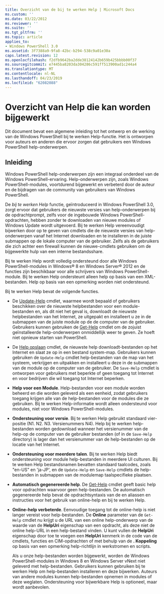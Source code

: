 ```yaml
---
title: Overzicht van de bij te werken Help | Microsoft Docs
ms.custom: ''
ms.date: 03/22/2012
ms.reviewer: ''
ms.suite: ''
ms.tgt_pltfrm: ''
ms.topic: article
applies_to:
- Windows PowerShell 3.0
ms.assetid: 3f7388a9-9fa8-42bc-b294-538c9a01e30a
caps.latest.revision: 12
ms.openlocfilehash: f2dfb9642ba2dde38124142b659b425bbbb00f37
ms.sourcegitcommit: e7445ba8203da304286c591ff513900ad1c244a4
ms.translationtype: MT
ms.contentlocale: nl-NL
ms.lasthandoff: 04/23/2019
ms.locfileid: "62082088"
---
```

# <a name="updatable-help-overview"></a>Overzicht van Help die kan worden bijgewerkt

Dit document bevat een algemene inleiding tot het ontwerp en de werking van de Windows PowerShell bij te werken Help-functie. Het is ontworpen voor auteurs en anderen die ervoor zorgen dat gebruikers een Windows PowerShell help-onderwerpen.

## <a name="introduction"></a>Inleiding

Windows PowerShell help-onderwerpen zijn een integraal onderdeel van de Windows PowerShell-ervaring. Help-onderwerpen zijn, zoals Windows PowerShell-modules, voortdurend bijgewerkt en verbeterd door de auteur en de bijdragen van de community van gebruikers van Windows PowerShell.

De *bij te werken Help* functie, geïntroduceerd in Windows PowerShell 3.0, zorgt ervoor dat gebruikers de nieuwste versies van help-onderwerpen bij de opdrachtprompt, zelfs voor de ingebouwde Windows PowerShell-opdrachten, hebben zonder te downloaden van nieuwe modules of Windows Update wordt uitgevoerd. Bij te werken Help vereenvoudigt bijwerken door op te geven van cmdlets die de nieuwste versies van help-onderwerpen vanaf het Internet downloaden en te installeren in de juiste submappen op de lokale computer van de gebruiker. Zelfs als de gebruikers die zich achter een firewall kunnen de nieuwe-cmdlets gebruiken om de bijgewerkte hulp van een interne bestandsshare.

Bij te werken Help wordt volledig ondersteund door alle Windows PowerShell-modules in Windows® 8 en Windows Server® 2012 en de functies zijn beschikbaar voor alle schrijvers van Windows PowerShell-module. Bij te werken Help ondersteunt alleen help op basis van een XML-bestanden. Help op basis van een opmerking worden niet ondersteund.

Bij te werken Help bevat de volgende functies.

- De [Update-Help](/powershell/module/Microsoft.PowerShell.Core/Update-Help) cmdlet, waarmee wordt bepaald of gebruikers beschikken over de nieuwste helpbestanden voor een module-bestanden en, als dit niet het geval is, downloadt de nieuwste helpbestanden van het Internet, ze uitgepakt en installeert u ze in de submappen van de juiste module op de de computer van de gebruiker.
  Gebruikers kunnen gebruiken de [Get-Help](/powershell/module/Microsoft.PowerShell.Core/Get-Help) cmdlet om de zojuist geïnstalleerde help-onderwerpen onmiddellijk weer te geven.
  Ze hoeft niet opnieuw starten van PowerShell.

- De [Help opslaan](/powershell/module/Microsoft.PowerShell.Core/Save-Help) cmdlet, de nieuwste help downloadt-bestanden op het Internet en slaat ze op in een bestand system-map. Gebruikers kunnen gebruiken de `Update-Help` cmdlet help-bestanden van de map van het systeem, verkrijgen en uitpakken en installeert u deze in de submappen van de module op de computer van de gebruiker. De `Save-Help` cmdlet is ontworpen voor gebruikers met beperkte of geen toegang tot Internet en voor bedrijven die wil toegang tot Internet beperken.

- **Help voor een Module**. Help-bestanden voor een module worden beheerd en die worden geleverd als een eenheid, zodat gebruikers toegang krijgen alle van de help-bestanden voor de modules die ze gebruiken. Bij te werken Help-informatie wordt alleen ondersteund voor modules, niet voor Windows PowerShell-modules.

- **Ondersteuning voor versie**. Bij te werken Help gebruikt standaard vier-positie (N1. N2. N3. Versienummers N4). Help bij te werken help-bestanden worden gedownload wanneer het versienummer van de help-op de computer van de gebruiker bestanden (of in de `Save-Help` directory) is lager dan het versienummer van de help-bestanden op de locatie van het Internet.

- **Ondersteuning voor meerdere talen**. Bij te werken Help biedt ondersteuning voor module help-bestanden in meerdere UI culturen. Bij te werken Help bestandsnamen bevatten standaard taalcodes, zoals "en-US" en 'ja-JP', en de `Update-Help` en `Save-Help` cmdlets de help-bestanden in submappen van de modulemap taalspecifieke plaatsen.

- **Automatisch gegenereerde help**. De [Get-Help](/powershell/module/Microsoft.PowerShell.Core/Get-Help) cmdlet geeft basic help voor opdrachten waarvoor geen help-bestanden. De automatisch gegenereerde help bevat de opdrachtsyntaxis van de en aliassen en instructies voor het gebruik van online-help en bij te werken Help.

- **Online-help verbeterde**. Eenvoudige toegang tot de online-help is niet langer vereist voor help-bestanden. De **Online** parameter van de `Get-Help` cmdlet nu krijgt u de URL van een online help-onderwerp van de waarde van de **HelpUri** eigenschap van een opdracht, als deze niet de online help-URL in een help-bestand vinden. U kunt vullen de **HelpUri** eigenschap door toe te voegen een **HelpUri** kenmerk in de code van de cmdlets, functies en CIM-opdrachten of met behulp van de **. Koppeling** op basis van een opmerking help-richtlijn in werkstromen en scripts.

  Als u onze help-bestanden worden bijgewerkt, worden de Windows PowerShell-modules in Windows 8 en Windows Server vNext niet geleverd met help-bestanden. Gebruikers kunnen gebruiken bij te werken Help om help-bestanden installeren en deze bijwerken. Auteurs van andere modules kunnen help-bestanden opnemen in modules of deze weglaten. Ondersteuning voor bijwerkbare Help is optioneel, maar wordt aanbevolen.
